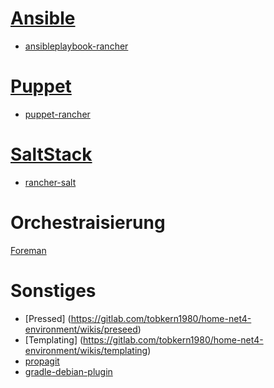 [Ansible](https://gitlab.com/tobkern1980/home-net4-environment/wikis/ansible)
======
* [ansibleplaybook-rancher](https://github.com/joshuacox/ansibleplaybook-rancher)

[Puppet](https://gitlab.com/tobkern1980/home-net4-environment/wikis/puppet)
======
*  [puppet-rancher](https://github.com/nickschuch/puppet-rancher)

[SaltStack](https://gitlab.com/tobkern1980/home-net4-environment/wikis/saltstack)
=========
* [rancher-salt](https://github.com/komljen/rancher-salt)

Orchestraisierung
===
[Foreman](../foreman)

Sonstiges
========

* [Pressed] (https://gitlab.com/tobkern1980/home-net4-environment/wikis/preseed)
* [Templating] (https://gitlab.com/tobkern1980/home-net4-environment/wikis/templating)
* [propagit](https://github.com/substack/propagit)
* [gradle-debian-plugin](https://github.com/gesellix/gradle-debian-plugin)
